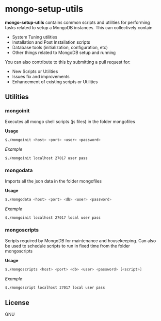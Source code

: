 # mongo-setup-utils

**mongo-setup-utils** contains common scripts and utilities for performing tasks related to setup a MongoDB instances. This can collectively contain

  - System Tuning utilities
  - Installation and Post Installation scripts
  - Database tools (initialization, configuration, etc)
  - Other things related to MongoDB setup and running

You can also contribute to this by submitting a pull request for:
  - New Scripts or Utilities
  - Issues fix and improvements
  - Enhancement of existing scripts or Utilities

## Utilities

### mongoinit
Executes all mongo shell scripts (js files) in the folder mongofiles


**Usage**
```sh
$./mongoinit <host> <port> <user> <password>
```

*Example*
```sh
$./mongoinit localhost 27017 user pass
```

### mongodata
Imports all the json data in the folder mongofiles

**Usage**
```sh
$./mongodata <host> <port> <db> <user> <password>
```

*Example*
```sh
$./mongoinit localhost 27017 local user pass
```

### mongoscripts
Scripts required by MongoDB for maintenance and housekeeping. Can also be used to schedule scripts to run in fixed time from the folder mongoscripts

**Usage**
```sh
$./mongoscripts <host> <port> <db> <user> <password> [<script>]
```

*Example*
```sh
$./mongoscript localhost 27017 local user pass
```

License
----

GNU